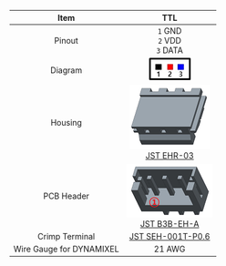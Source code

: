 
|           Item           |                             TTL                              |
|:------------------------:|:------------------------------------------------------------:|
|          Pinout          |                `1` GND<br>`2` VDD<br>`3` DATA                |
|         Diagram          |        ![](/assets/images/dxl/jst_b3beha_diagram.png)        |
|         Housing          |   ![](/assets/images/dxl/JST_EHR-3.png)<br />[JST EHR-03]    |
|        PCB Header        | ![](/assets/images/dxl/JST_B3B_EH-A.png)<br />[JST B3B-EH-A] |
|      Crimp Terminal      |                     [JST SEH-001T-P0.6]                      |
| Wire Gauge for DYNAMIXEL |                            21 AWG                            |

[JST EHR-03]: http://www.jst-mfg.com/product/pdf/eng/eEH.pdf
[JST B3B-EH-A]: http://www.jst-mfg.com/product/pdf/eng/eEH.pdf
[JST SEH-001T-P0.6]: http://www.jst-mfg.com/product/pdf/eng/eEH.pdf
